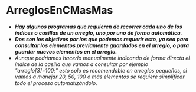 # ArreglosEnCMasMas

- **_Hay algunos programas que requieren de recorrer cada uno de los índices o casillas de un arreglo, uno por uno de forma automática._** 
- **_Dos son los objetivos por los que podemos requerir esto, ya sea para consultar los elementos previamente guardados en el arreglo, o para guardar nuevos elementos en el arreglo._**
- _Aunque podríamos hacerlo manualmente indicando de forma directa el índice de la casilla que vamos a consultar por ejemplo "arreglo[3]=100;" esto solo es recomendable en arreglos pequeños, si vamos a manejar 20, 50, 100 o más elementos se requiere simplificar todo el proceso automatizándolo._
